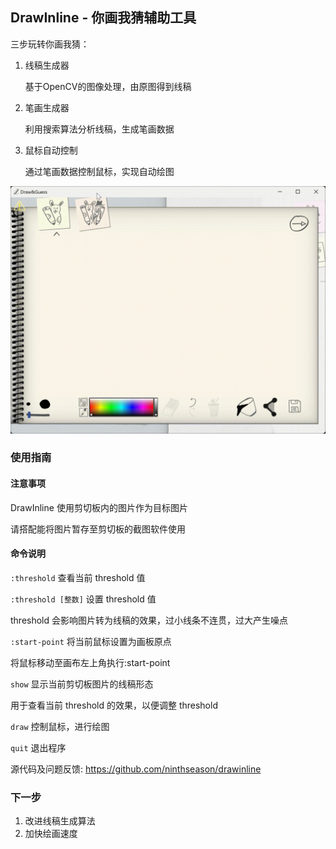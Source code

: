 ##  DrawInline - 你画我猜辅助工具

三步玩转你画我猜：

1. 线稿生成器

   基于OpenCV的图像处理，由原图得到线稿

2. 笔画生成器

   利用搜索算法分析线稿，生成笔画数据

3. 鼠标自动控制

   通过笔画数据控制鼠标，实现自动绘图

![](./rendering.gif)

### 使用指南

#### 注意事项

DrawInline 使用剪切板内的图片作为目标图片

请搭配能将图片暂存至剪切板的截图软件使用

#### 命令说明

`:threshold` 查看当前 threshold 值

`:threshold [整数]` 设置 threshold 值

threshold 会影响图片转为线稿的效果，过小线条不连贯，过大产生噪点

`:start-point` 将当前鼠标设置为画板原点

将鼠标移动至画布左上角执行:start-point

`show` 显示当前剪切板图片的线稿形态

用于查看当前 threshold 的效果，以便调整 threshold

`draw` 控制鼠标，进行绘图

`quit` 退出程序

源代码及问题反馈: https://github.com/ninthseason/drawinline

### 下一步

1. 改进线稿生成算法
2. 加快绘画速度